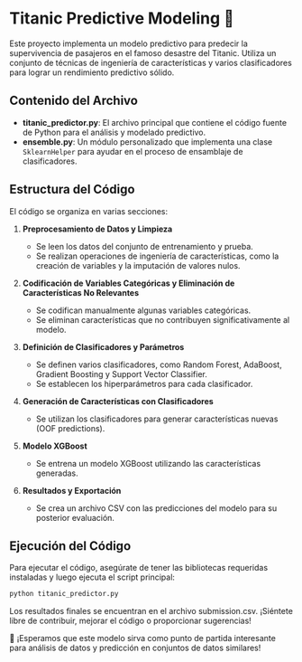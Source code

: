 # Titanic Predictive Modeling :ship:

Este proyecto implementa un modelo predictivo para predecir la supervivencia de pasajeros en el famoso desastre del Titanic. Utiliza un conjunto de técnicas de ingeniería de características y varios clasificadores para lograr un rendimiento predictivo sólido.

## Contenido del Archivo

- **titanic_predictor.py**: El archivo principal que contiene el código fuente de Python para el análisis y modelado predictivo.
- **ensemble.py**: Un módulo personalizado que implementa una clase `SklearnHelper` para ayudar en el proceso de ensamblaje de clasificadores.

## Estructura del Código

El código se organiza en varias secciones:

1. **Preprocesamiento de Datos y Limpieza**
   - Se leen los datos del conjunto de entrenamiento y prueba.
   - Se realizan operaciones de ingeniería de características, como la creación de variables y la imputación de valores nulos.

2. **Codificación de Variables Categóricas y Eliminación de Características No Relevantes**
   - Se codifican manualmente algunas variables categóricas.
   - Se eliminan características que no contribuyen significativamente al modelo.

3. **Definición de Clasificadores y Parámetros**
   - Se definen varios clasificadores, como Random Forest, AdaBoost, Gradient Boosting y Support Vector Classifier.
   - Se establecen los hiperparámetros para cada clasificador.

4. **Generación de Características con Clasificadores**
   - Se utilizan los clasificadores para generar características nuevas (OOF predictions).

5. **Modelo XGBoost**
   - Se entrena un modelo XGBoost utilizando las características generadas.

6. **Resultados y Exportación**
   - Se crea un archivo CSV con las predicciones del modelo para su posterior evaluación.

## Ejecución del Código

Para ejecutar el código, asegúrate de tener las bibliotecas requeridas instaladas y luego ejecuta el script principal:

```bash
python titanic_predictor.py
```

Los resultados finales se encuentran en el archivo submission.csv. ¡Siéntete libre de contribuir, mejorar el código o proporcionar sugerencias!

:rocket: ¡Esperamos que este modelo sirva como punto de partida interesante para análisis de datos y predicción en conjuntos de datos similares!

